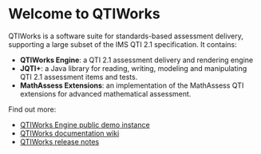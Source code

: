# Welcome to QTIWorks

QTIWorks is a software suite for standards-based assessment delivery, supporting a large subset of the IMS QTI 2.1 specification. It contains:

* **QTIWorks Engine**: a QTI 2.1 assessment delivery and rendering engine
* **JQTI+**: a Java library for reading, writing, modeling and manipulating QTI 2.1 assessment items and tests.
* **MathAssess Extensions**: an implementation of the MathAssess QTI extensions for advanced mathematical assessment.

Find out more:

* [QTIWorks Engine public demo instance](https://www2.ph.ed.ac.uk/qtiworks/)
* [QTIWorks documentation wiki](https://github.com/davemckain/qtiworks/wiki)
* [QTIWorks release notes](https://www2.ph.ed.ac.uk/qtiworks/release-notes.jsp)
